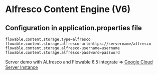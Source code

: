 Alfresco Content Engine (V6)
===========================

## Configuration in application.properties file

```
flowable.content.storage.type=alfresco
flowable.content.storage.alfresco-url=https://servername/alfresco
flowable.content.storage.alfresco-username=username
flowable.content.storage.alfresco-password=password
```

Server demo with ALfresco and Flowable 6.5 integrate => [Google Cloud Server Instance](https://console.cloud.google.com/compute/instancesDetail/zones/europe-west2-c/instances/flowable-tomcat?project=aqua-216209&organizationId=321069063625)
